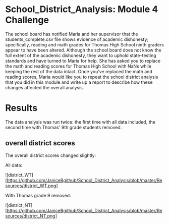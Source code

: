 # School_District_Analysis: Module 4 Challenge

The school board has notified Maria and her supervisor that the students_complete.csv file shows evidence of academic dishonesty; specifically, reading and math grades for Thomas High School ninth graders appear to have been altered. Although the school board does not know the full extent of the academic dishonesty, they want to uphold state-testing standards and have turned to Maria for help. She has asked you to replace the math and reading scores for Thomas High School with NaNs while keeping the rest of the data intact. Once you’ve replaced the math and reading scores, Maria would like you to repeat the school district analysis that you did in this module and write up a report to describe how these changes affected the overall analysis.

# Results

The data analysis was run twice: the first time with all data included, the second time with Thomas' 9th grade students removed. 

## overall district scores

The overall district scores changed slightly: 

All data: 

![district_WT][https://github.com/JaniceBgithub/School_District_Analysis/blob/master/Resources/district_WT.png]

With Thomas grade 9 removed: 

![district_NT][https://github.com/JaniceBgithub/School_District_Analysis/blob/master/Resources/district_NT.png]




